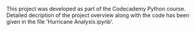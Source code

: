 This project was developed as part of the Codecademy Python course. Detailed decription of the project overview along with the code has been given in the file 'Hurricane Analysis.ipynb'.
